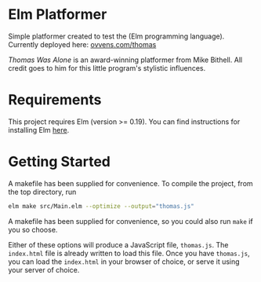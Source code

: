 # Elm Platformer
Simple platformer created to test the (Elm programming language).
Currently deployed here: [ovvens.com/thomas](https://ovvens.com/thomas/)

*Thomas Was Alone* is an award-winning platformer from Mike Bithell.
All credit goes to him for this little program's stylistic influences.

# Requirements
This project requires Elm (version >= 0.19).
You can find instructions for installing Elm [here](https://guide.elm-lang.org/install/elm.html).

# Getting Started
A makefile has been supplied for convenience. To compile the project, from the top directory, run 

```sh
elm make src/Main.elm --optimize --output="thomas.js"
```

A makefile has been supplied for convenience, so you could also run `make` if you so choose.

Either of these options will produce a JavaScript file, `thomas.js`.
The `index.html` file is already written to load this file.
Once you have `thomas.js`, you can load the `index.html` in your browser of choice, or serve it using your server of choice.
